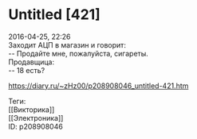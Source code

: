 Untitled [421]
===============

   
 2016-04-25, 22:26   
  Заходит АЦП в магазин и говорит:   
 -- Продайте мне, пожалуйста, сигареты.   
 Продавщица:   
 -- 18 есть?   
    
 <https://diary.ru/~zHz00/p208908046_untitled-421.htm>   
   
 Теги:   
 [[Викторика]]   
 [[Электроника]]   
 ID: p208908046